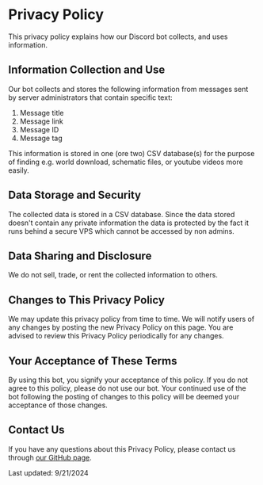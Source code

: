 # Privacy Policy

This privacy policy explains how our Discord bot collects, and uses information.

## Information Collection and Use

Our bot collects and stores the following information from messages sent by server administrators that contain specific text:

1. Message title
2. Message link
3. Message ID
3. Message tag

This information is stored in one (ore two) CSV database(s) for the purpose of finding e.g. world download, schematic files, or youtube videos more easily.

## Data Storage and Security

The collected data is stored in a CSV database. Since the data stored doesn't contain any private information the data is protected by the fact it runs behind a secure VPS which cannot be accessed by non admins.

## Data Sharing and Disclosure

We do not sell, trade, or rent the collected information to others.

## Changes to This Privacy Policy

We may update this privacy policy from time to time. We will notify users of any changes by posting the new Privacy Policy on this page. You are advised to review this Privacy Policy periodically for any changes.

## Your Acceptance of These Terms

By using this bot, you signify your acceptance of this policy. If you do not agree to this policy, please do not use our bot. Your continued use of the bot following the posting of changes to this policy will be deemed your acceptance of those changes.

## Contact Us

If you have any questions about this Privacy Policy, please contact us through [our GitHub page](https://github.com/TheMisterFish/discord-download-request-bot).

Last updated: 9/21/2024